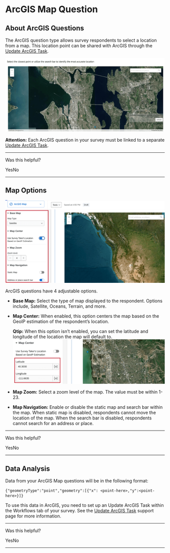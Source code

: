 # ArcGIS Map Question

## [](#About)About ArcGIS Questions

The ArcGIS question type allows survey respondents to select a location from a map. This location point can be shared with ArcGIS through the [Update ArcGIS Task](https://www.qualtrics.com/support/integrations/update-arcgis-task/).

[![arcgis question type within a survey](arcgis-map/arcgis-question-1.png)](https://www.qualtrics.com/m/assets/support/wp-content/uploads//2024/06/arcgis-question-1.png)

**Attention:** Each ArcGIS question in your survey must be linked to a separate [Update ArcGIS Task](https://www.qualtrics.com/support/integrations/update-arcgis-task/).

* * *

Was this helpful?

YesNo

* * *

## [](#Options)Map Options

[![options for configuring the arcgis question](arcgis-map/arcgis-question-2.png)](https://www.qualtrics.com/m/assets/support/wp-content/uploads//2024/06/arcgis-question-2.png)

ArcGIS questions have 4 adjustable options.

-   **Base Map:** Select the type of map displayed to the respondent. Options include, Satellite, Oceans, Terrain, and more.
-   **Map Center:** When enabled, this option centers the map based on the GeoIP estimation of the respondent’s location.
    
    **Qtip:** When this option isn’t enabled, you can set the latitude and longitude of the location the map will default to.[![latitude and longitude options when configuring the map center](arcgis-map/arcgis-question-3.png)](https://www.qualtrics.com/m/assets/support/wp-content/uploads//2024/06/arcgis-question-3.png)
    
-   **Map Zoom:** Select a zoom level of the map. The value must be within 1-23.
-   **Map Navigation:** Enable or disable the static map and search bar within the map. When static map is disabled, respondents cannot move the location of the map. When the search bar is disabled, respondents cannot search for an address or place.

* * *

Was this helpful?

YesNo

* * *

## [](#Data)Data Analysis

Data from your ArcGIS Map questions will be in the following format:

```markup
{"geometryType":"point","geometry":[{"x": <point-here>,"y":<point-here>}]}
```

To use this data in ArcGIS, you need to set up an Update ArcGIS Task within the Workflows tab of your survey. See the [Update ArcGIS Task](https://www.qualtrics.com/support/integrations/update-arcgis-task/) support page for more information.

* * *

Was this helpful?

YesNo

* * *